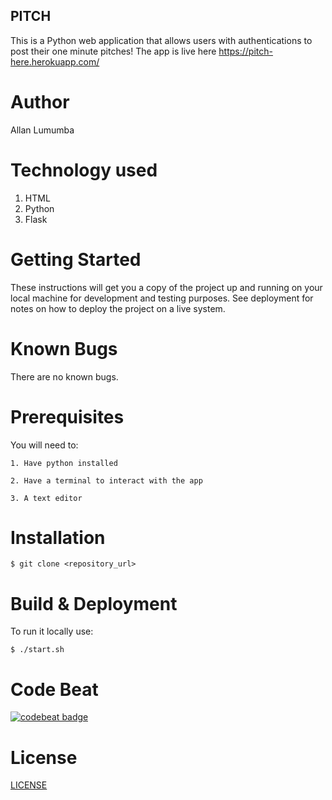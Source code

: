 ## PITCH
This is a Python web application that allows users with authentications to post their one minute pitches! The app is live here https://pitch-here.herokuapp.com/

# Author
Allan Lumumba

# Technology used
1. HTML
2. Python
3. Flask

# Getting Started
These instructions will get you a copy of the project up and running on your local machine for development and testing purposes. See deployment for notes on how to deploy the project on a live system.

# Known Bugs
There are no known bugs.

# Prerequisites

You will need to:

    1. Have python installed
    
    2. Have a terminal to interact with the app
    
    3. A text editor
    
    
 # Installation
 
    $ git clone <repository_url>


# Build & Deployment
To run it locally use:

    $ ./start.sh


# Code Beat

[![codebeat badge](https://codebeat.co/badges/4752bd2f-e044-4d64-8c4b-b924f1b29ef4)](https://codebeat.co/projects/github-com-allanlas-pitch-here-master)

# License
[LICENSE](LICENSE)
